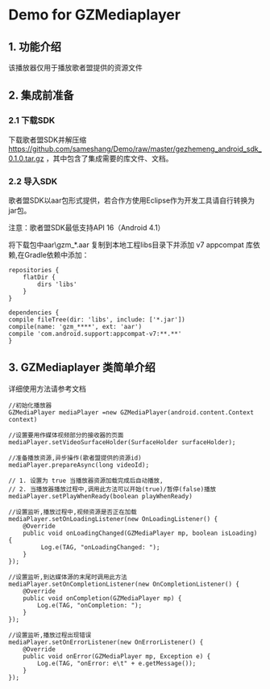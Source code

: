 # Demo for GZMediaplayer

## 1. 功能介绍
该播放器仅用于播放歌者盟提供的资源文件
## 2. 集成前准备
### 2.1 下载SDK
下载歌者盟SDK并解压缩 <https://github.com/sameshang/Demo/raw/master/gezhemeng_android_sdk_0.1.0.tar.gz> ，其中包含了集成需要的库文件、文档。
### 2.2 导入SDK
歌者盟SDK以aar包形式提供，若合作方使用Eclipse作为开发工具请自行转换为jar包。

注意：歌者盟SDK最低支持API 16（Android 4.1）

将下载包中aar\gzm_*.aar 复制到本地工程libs目录下并添加 v7 appcompat 库依赖,在Gradle依赖中添加：

    repositories {
        flatDir {
            dirs 'libs'
        }
    }
    
    dependencies {
    compile fileTree(dir: 'libs', include: ['*.jar'])
    compile(name: 'gzm_****', ext: 'aar')
    compile 'com.android.support:appcompat-v7:**.**'
    }

## 3. GZMediaplayer 类简单介绍

详细使用方法请参考文档

    //初始化播放器
    GZMediaPlayer mediaPlayer =new GZMediaPlayer(android.content.Context context)  
    
    //设置要用作媒体视频部分的接收器的页面
    mediaPlayer.setVideoSurfaceHolder(SurfaceHolder surfaceHolder);
    
    //准备播放资源,异步操作(歌者盟提供的资源id)
    mediaPlayer.prepareAsync(long videoId);
    
    // 1. 设置为 true 当播放器资源加载完成后自动播放,
    // 2. 当播放器播放过程中,调用此方法可以开始(true)/暂停(false)播放
    mediaPlayer.setPlayWhenReady(boolean playWhenReady)
    
    //设置监听,播放过程中,视频资源是否正在加载
    mediaPlayer.setOnLoadingListener(new OnLoadingListener() {
        @Override
        public void onLoadingChanged(GZMediaPlayer mp, boolean isLoading) {
             Log.e(TAG, "onLoadingChanged: ");
        }
    });
    
    //设置监听,到达媒体源的末尾时调用此方法
    mediaPlayer.setOnCompletionListener(new OnCompletionListener() {
        @Override
        public void onCompletion(GZMediaPlayer mp) {
            Log.e(TAG, "onCompletion: ");
        }
    });
    
    //设置监听,播放过程出现错误
    mediaPlayer.setOnErrorListener(new OnErrorListener() {
        @Override
        public void onError(GZMediaPlayer mp, Exception e) {
            Log.e(TAG, "onError: e\t" + e.getMessage());
        }
    });


